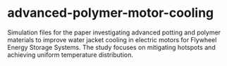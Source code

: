 # advanced-polymer-motor-cooling
Simulation files for the paper investigating advanced potting and polymer materials to improve water jacket cooling in electric motors for Flywheel Energy Storage Systems. The study focuses on mitigating hotspots and achieving uniform temperature distribution.

